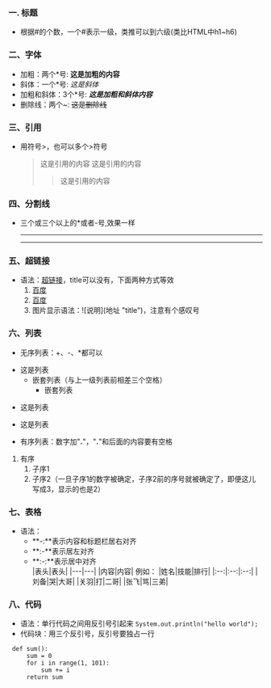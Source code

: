 ### 一. 标题
- 根据#的个数，一个#表示一级，类推可以到六级(类比HTML中h1~h6)

### 二、字体
- 加粗：两个\*号: **这是加粗的内容**
- 斜体：一个\*号: *这是斜体*
- 加粗和斜体：3个\*号: ***这是加粗和斜体内容***
- 删除线：两个\~: ~~这是删除线~~

### 三、引用
- 用符号\>，也可以多个\>符号
  > 这是引用的内容
  > 这是引用的内容
  >> 这是引用的内容

### 四、分割线
- 三个或三个以上的*或者-号,效果一样
  ***
  ----

### 五、超链接
- 语法：[超链接](超链接地址 "title")，title可以没有，下面两种方式等效
  1. [百度](http://www.baidu.com "百度")
  2. <a href="http://www.baidu.com" target="_blank" title="百度">百度</a>
  3. 图片显示语法：\!\[说明\](地址 "title")，注意有个感叹号

### 六、列表
- 无序列表：+、-、*都可以
 * 这是列表
    * 嵌套列表（与上一级列表前相差三个空格）
       * 嵌套列表
  - 这是列表
  + 这是列表
- 有序列表：数字加"**.**"，"**.**"和后面的内容要有空格
 1. 有序
     1. 子序1
     2. 子序2（一旦子序1的数字被确定，子序2前的序号就被确定了，即便这儿写成3，显示的也是2）

### 七、表格
- 语法：
   - **-:**表示内容和标题栏居右对齐
   - **:-**表示居左对齐
   - **:-:**表示居中对齐  
  \|表头|表头|
  |---|---|
  |内容|内容|
  例如：
  |姓名|技能|排行|
  |:--:|:--:|:--:|
  |刘备|哭|大哥|
  |关羽|打|二哥|
  |张飞|骂|三弟|

### 八、代码
- 语法：单行代码之间用反引号引起来
  `System.out.println("hello world");`
- 代码块：用三个反引号，反引号要独占一行
 ```
  def sum():
      sum = 0
      for i in range(1, 101):
          sum += i
      return sum
  ```

